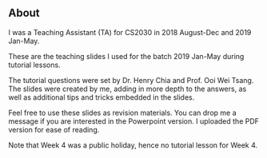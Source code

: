 ## About
I was a Teaching Assistant (TA) for CS2030 in 2018 August-Dec and 2019 Jan-May.

These are the teaching slides I used for the batch 2019 Jan-May during tutorial lessons.

The tutorial questions were set by Dr. Henry Chia and Prof. Ooi Wei Tsang. The slides were created by me, adding in more depth to the answers, as well as additional tips and tricks embedded in the slides.

Feel free to use these slides as revision materials. You can drop me a message if you are interested in the Powerpoint version. I uploaded the PDF version for ease of reading.

Note that Week 4 was a public holiday, hence no tutorial lesson for Week 4.
